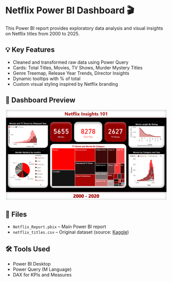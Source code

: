 # Netflix Power BI Dashboard 🎬

This Power BI report provides exploratory data analysis and visual insights on Netflix titles from 2000 to 2025.

## 💡 Key Features
- Cleaned and transformed raw data using Power Query
- Cards: Total Titles, Movies, TV Shows, Murder Mystery Titles
- Genre Treemap, Release Year Trends, Director Insights
- Dynamic tooltips with % of total
- Custom visual styling inspired by Netflix branding

## 📸 Dashboard Preview

<p align="center">
  <img src="Dashboard.png" alt="Dashboard Screenshot" width="500"/>
</p>

## 📁 Files
- `Netflix_Report.pbix` – Main Power BI report
- `netflix_titles.csv` – Original dataset (source: [Kaggle](https://www.kaggle.com/datasets/shivamb/netflix-shows))

## 🛠 Tools Used
- Power BI Desktop
- Power Query (M Language)
- DAX for KPIs and Measures
